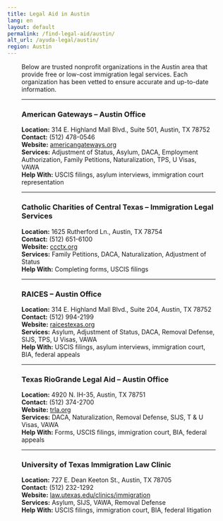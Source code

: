```yaml
---
title: Legal Aid in Austin
lang: en
layout: default
permalink: /find-legal-aid/austin/
alt_url: /ayuda-legal/austin/
region: Austin
---
```


<div style="padding-left: 2rem; padding-right: 2rem;">
Below are trusted nonprofit organizations in the Austin area that provide free or low-cost immigration legal services. Each organization has been vetted to ensure accurate and up-to-date information.

<hr>

### American Gateways – Austin Office  
**Location:** 314 E. Highland Mall Blvd., Suite 501, Austin, TX 78752  
**Contact:** (512) 478-0546  
**Website:** [americangateways.org](https://www.americangateways.org)  
**Services:** Adjustment of Status, Asylum, DACA, Employment Authorization, Family Petitions, Naturalization, TPS, U Visas, VAWA  
**Help With:** USCIS filings, asylum interviews, immigration court representation

<hr>

### Catholic Charities of Central Texas – Immigration Legal Services  
**Location:** 1625 Rutherford Ln., Austin, TX 78754  
**Contact:** (512) 651-6100  
**Website:** [ccctx.org](https://www.ccctx.org)  
**Services:** Family Petitions, DACA, Naturalization, Adjustment of Status  
**Help With:** Completing forms, USCIS filings

<hr>

### RAICES – Austin Office  
**Location:** 314 E. Highland Mall Blvd., Suite 204, Austin, TX 78752  
**Contact:** (512) 994-2199  
**Website:** [raicestexas.org](https://www.raicestexas.org)  
**Services:** Asylum, Adjustment of Status, DACA, Removal Defense, SIJS, TPS, U Visas, VAWA  
**Help With:** USCIS filings, asylum interviews, immigration court, BIA, federal appeals

<hr>

### Texas RioGrande Legal Aid – Austin Office  
**Location:** 4920 N. IH-35, Austin, TX 78751  
**Contact:** (512) 374-2700  
**Website:** [trla.org](https://www.trla.org)  
**Services:** DACA, Naturalization, Removal Defense, SIJS, T & U Visas, VAWA  
**Help With:** Forms, USCIS filings, immigration court, BIA, federal appeals

<hr>

### University of Texas Immigration Law Clinic  
**Location:** 727 E. Dean Keeton St., Austin, TX 78705  
**Contact:** (512) 232-1292  
**Website:** [law.utexas.edu/clinics/immigration](https://law.utexas.edu/clinics/immigration/)  
**Services:** Asylum, SIJS, VAWA, Removal Defense  
**Help With:** USCIS filings, immigration court, BIA, federal litigation

</div>
